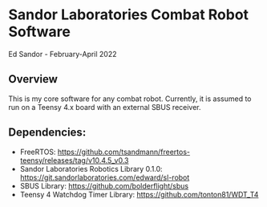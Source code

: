 # Sandor Laboratories Combat Robot Software
Ed Sandor - February-April 2022

## Overview
This is my core software for any combat robot.  Currently, it is assumed to run on a Teensy 4.x board with an external SBUS receiver.

## Dependencies:
- FreeRTOS: https://github.com/tsandmann/freertos-teensy/releases/tag/v10.4.5_v0.3
- Sandor Laboratories Robotics Library 0.1.0: https://git.sandorlaboratories.com/edward/sl-robot
- SBUS Library: https://github.com/bolderflight/sbus
- Teensy 4 Watchdog Timer Library: https://github.com/tonton81/WDT_T4